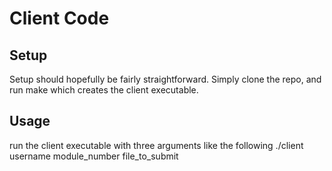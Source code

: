 # Client Code

## Setup
Setup should hopefully be fairly straightforward. Simply clone the repo, and run make which creates the client executable.

## Usage
run the client executable with three arguments like the following 
./client username module_number file_to_submit


